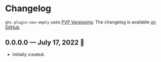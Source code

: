 # Changelog

`ghc-plugin-non-empty` uses [PVP Versioning][1].
The changelog is available [on GitHub][2].

## 0.0.0.0 — July 17, 2022 🌇

* Initially created.

[1]: https://pvp.haskell.org
[2]: https://github.com/chshersh/ghc-plugin-non-empty/releases
